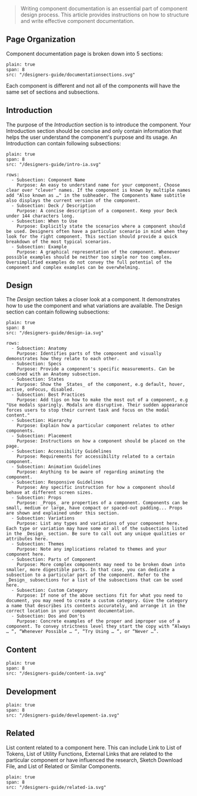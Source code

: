 > Writing component documentation is an essential part of component design process. This article provides instructions on how to structure and write effective component documentation.
## Page Organization
Component documentation page is broken down into 5 sections:

```image
plain: true
span: 8
src: "/designers-guide/documentationsections.svg"
```

Each component is different and not all of the components will have the same set of sections and subsections.

## Introduction
The purpose of the _Introduction_ section is to introduce the component. Your Introduction section should be concise and only contain information that helps the user understand the component's purpose and its usage. An Introduction can contain following subsections:

```image
plain: true
span: 8
src: "/designers-guide/intro-ia.svg"
```


```table
rows:
  - Subsection: Component Name
    Purpose: An easy to understand name for your component. Choose clear over "clever" names. If the component is known by multiple names add "Also known as …" in the subheader. The Components Name subtitle also displays the current version of the component.
  - Subsection: Deck / Description
    Purpose: A concise description of a component. Keep your Deck under 144 characters long.
  - Subsection: When to Use
    Purpose: Explicitly state the scenarios where a component should be used. Designers often have a particular scenario in mind when they look for the right component. This section should provide a quick breakdown of the most typical scenarios.
  - Subsection: Example
    Purpose: A graphical representation of the component. Whenever possible examples should be neither too simple nor too complex. Oversimplified examples do not convey the full potential of the component and complex examples can be overwhelming.
```

## Design
The _Design_ section takes a closer look at a component. It demonstrates how to use the component and what variations are available. The Design section can contain following subsections:


```image
plain: true
span: 8
src: "/designers-guide/design-ia.svg"
```

```table
rows:
  - Subsection: Anatomy
    Purpose: Identifies parts of the component and visually demonstrates how they relate to each other.
  - Subsection: Specs
    Purpose: Provide a component's specific measurements. Can be combined with an Anatomy subsection.
  - Subsection: States
    Purpose: Show the _States_ of the component, e.g default, hover, active, onFocus, disabled.
  - Subsection: Best Practices
    Purpose: Add tips on how to make the most out of a component, e.g "Use modals sparingly. Modals are disruptive. Their sudden appearance forces users to stop their current task and focus on the modal content."
  - Subsection: Hierarchy
    Purpose: Explain how a particular component relates to other components.
  - Subsection: Placement
    Purpose: Instructions on how a component should be placed on the page.
  - Subsection: Accessibility Guidelines
    Purpose: Requirements for accessibility related to a certain component.
  - Subsection: Animation Guidelines
    Purpose: Anything to be aware of regarding animating the component.
  - Subsection: Responsive Guidelines
    Purpose: Any specific instruction for how a component should behave at different screen sizes.
  - Subsection: Props
    Purpose: _Props_ are properties of a component. Components can be small, medium or large, have compact or spaced-out padding... Props are shown and explained under this section.
  - Subsection: Variations
    Purpose: List any types and variations of your component here. Each type or variation may have some or all of the subsections listed in the _Design_ section. Be sure to call out any unique qualities or attributes here.
  - Subsection: Themes
    Purpose: Note any implications related to themes and your component here.
  - Subsection: Parts of Component
    Purpose: More complex components may need to be broken down into smaller, more digestible parts. In that case, you can dedicate a subsection to a particular part of the component. Refer to the _Design_ subsections for a list of the subsections that can be used here.
  - Subsection: Custom Category
    Purpose: If none of the above sections fit for what you need to document, you may need to create a custom category. Give the category a name that describes its contents accurately, and arrange it in the correct location in your component documentation.
  - Subsection: Dos and Don'ts
    Purpose: Concrete examples of the proper and improper use of a component. To convey strictness level they start the copy with “Always … “, “Whenever Possible … “, “Try Using … “, or “Never …”.
```

## Content
```image
plain: true
span: 8
src: "/designers-guide/content-ia.svg"
```
## Development
```image
plain: true
span: 8
src: "/designers-guide/developement-ia.svg"
```
## Related
List content related to a component here. This can include Link to List of Tokens, List of Utility Functions, External Links that are related to the particular component or have influenced the research, Sketch Download File, and List of Related or Similar Components.
```image
plain: true
span: 8
src: "/designers-guide/related-ia.svg"
```
